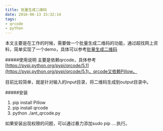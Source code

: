 ```yaml
---
title: 批量生成二维码
date: 2016-06-13 15:32:14
tags: 
- qrcode
- python
---
```

本文主要是在工作的时候，需要做一个批量生成二维码的功能，通过超找网上资料，简单实现了一个demo，具体可以参考[批量生成二维码](https://github.com/theewind/QRCodeGenerator)

#####使用说明
主要是依赖qrcode，具体参考[https://pypi.python.org/pypi/qrcode/5.1](https://pypi.python.org/pypi/qrcode/5.1)，qrcode又依赖Pillow。

目前比较简单，就是针对输入的input目录，将二维码生成到output目录中。

#####安装
1. pip install Pillow
2. pip install qrcode
3. python  ./ant_qrcode.py

如果安装出现权限的问题，可以通过暴力添加sudo pip ....执行。
